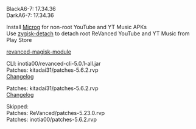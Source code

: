 BlackA6-7: 17.34.36  
DarkA6-7: 17.34.36  

Install [Microg](https://github.com/ReVanced/GmsCore/releases) for non-root YouTube and YT Music APKs  
Use [zygisk-detach](https://github.com/j-hc/zygisk-detach) to detach root ReVanced YouTube and YT Music from Play Store  

[revanced-magisk-module](https://github.com/j-hc/revanced-magisk-module)
  
CLI: inotia00/revanced-cli-5.0.1-all.jar  
Patches: kitadai31/patches-5.6.2.rvp  
[Changelog](https://github.com/kitadai31/revanced-patches-android6-7/releases/tag/v5.6.2)

Patches: kitadai31/patches-5.6.2.rvp  
[Changelog](https://github.com/kitadai31/revanced-patches-android6-7/releases/tag/v5.6.2)  

Skipped:  
Patches: ReVanced/patches-5.23.0.rvp  
Patches: inotia00/patches-5.6.2.rvp    
